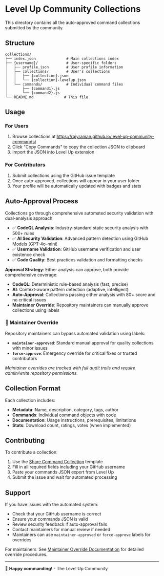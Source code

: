 # Level Up Community Collections

This directory contains all the auto-approved command collections submitted by the community.

## Structure

```
collections/
├── index.json              # Main collections index
├── {username}/             # User-specific folders
│   ├── profile.json        # User profile information
│   ├── collections/        # User's collections
│   │   ├── {collection}.json
│   │   └── {collection}-levelup.json
│   └── commands/           # Individual command files
│       ├── {command1}.js
│       └── {command2}.js
└── README.md              # This file
```

## Usage

### For Users
1. Browse collections at https://rajyraman.github.io/level-up-community-commands/
2. Click "Copy Commands" to copy the collection JSON to clipboard
3. Import the JSON into Level Up extension

### For Contributors
1. Submit collections using the GitHub issue template
2. Once auto-approved, collections will appear in your user folder
3. Your profile will be automatically updated with badges and stats

## Auto-Approval Process

Collections go through comprehensive automated security validation with dual-analysis approach:
- ✅ **CodeQL Analysis**: Industry-standard static security analysis with 500+ rules
- ✅ **AI Security Validation**: Advanced pattern detection using GitHub Models (GPT-4o-mini)
- ✅ **Username Validation**: GitHub username verification and user existence check
- ✅ **Code Quality**: Best practices validation and formatting checks

**Approval Strategy**: Either analysis can approve, both provide comprehensive coverage:
- **CodeQL**: Deterministic rule-based analysis (fast, precise)
- **AI**: Context-aware pattern detection (adaptive, intelligent)
- **Auto-Approval**: Collections passing either analysis with 80+ score and no critical issues
- **Maintainer Override**: Repository maintainers can manually approve collections using labels

### 🔑 Maintainer Override

Repository maintainers can bypass automated validation using labels:
- **`maintainer-approved`**: Standard manual approval for quality collections with minor issues
- **`force-approve`**: Emergency override for critical fixes or trusted contributors

*Maintainer overrides are tracked with full audit trails and require admin/write repository permissions.*

## Collection Format

Each collection includes:
- **Metadata**: Name, description, category, tags, author
- **Commands**: Individual command objects with code
- **Documentation**: Usage instructions, prerequisites, limitations
- **Stats**: Download count, ratings, votes (when implemented)

## Contributing

To contribute a collection:
1. Use the [Share Command Collection](https://github.com/rajyraman/level-up-community-commands/issues/new?template=share-command-collection.yml) template
2. Fill in all required fields including your GitHub username
3. Paste your commands JSON export from Level Up
4. Submit the issue and wait for automated processing

## Support

If you have issues with the automated system:
- Check that your GitHub username is correct
- Ensure your commands JSON is valid
- Review security feedback if auto-approval fails
- Contact maintainers for manual review if needed
- Maintainers can use `maintainer-approved` or `force-approve` labels for overrides

For maintainers: See [Maintainer Override Documentation](../docs/MAINTAINER_OVERRIDE.md) for detailed override procedures.

---

🚀 **Happy commanding!** - The Level Up Community
